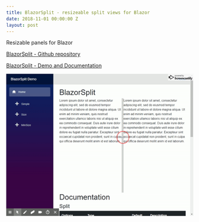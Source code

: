 ```yaml
---
title: BlazorSplit - resizeable split views for Blazor
date: 2018-11-01 00:00:00 Z
layout: post
---
```


Resizable panels for Blazor

[BlazorSplit - Github repository](https://github.com/BlazorComponents/BlazorSplit)

[BlazorSplit - Demo and Documentation](https://blazorcomponents.github.io/BlazorSplit/)

<!--more-->

![](/images/blazorsplit-demo.gif)

